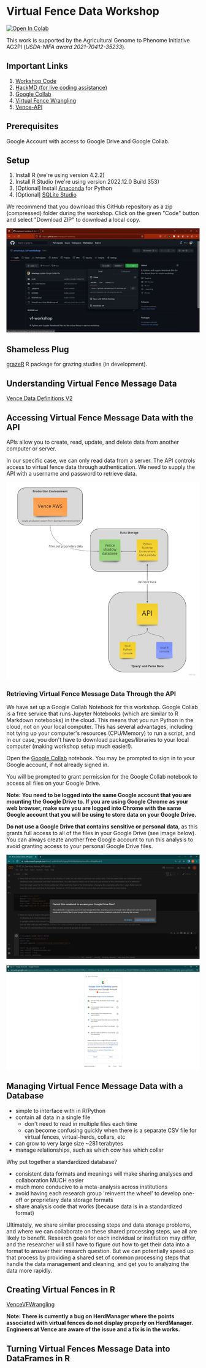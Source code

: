 # Virtual Fence Data Workshop

<a target="_blank" href="https://colab.research.google.com/github/https://colab.research.google.com/github/amantaya/vf-workshop/blob/main/code/VF_In_Service_Vence_API.ipynb">
  <img src="https://colab.research.google.com/assets/colab-badge.svg" alt="Open In Colab"/>
</a>

This work is supported by the Agricultural Genome to Phenome Initiative AG2PI (*USDA-NIFA award 2021-70412-35233*).

## Important Links

1. [Workshop Code](https://github.com/amantaya/vf-workshop/tree/main/code)
2. [HackMD (for live coding assistance)](https://hackmd.io/@yW3saP0JQS-tB5uNp9cJ-Q/Hk7YL6Uhs/edit)
3. [Google Collab](https://colab.research.google.com/github/amantaya/vf-workshop/blob/main/code/VF_In_Service_Vence_API.ipynb)
4. [Virtual Fence Wrangling](https://github.com/Brandkmayer/VenceVFWrangling)
5. [Vence-API](https://github.com/amantaya/Vence-API)

## Prerequisites

Google Account with access to Google Drive and Google Collab.

## Setup

1. Install R (we're using version 4.2.2)
2. Install R Studio (we're using version 2022.12.0 Build 353)
3. [Optional] Install [Anaconda](https://www.anaconda.com/products/distribution) for Python
4. [Optional] [SQLite Studio](https://sqlitestudio.pl/)

We recommend that you download this GitHub repository as a zip (compressed) folder during the workshop. Click on the green "Code" button and select "Download ZIP"  to download a local copy.

![](docs/attachments/download-repo-as-zip-folder.jpg)

## Shameless Plug

[grazeR](https://github.com/amantaya/grazeR) R package for grazing studies (in development).

## Understanding Virtual Fence Message Data

[Vence Data Definitions V2](https://docs.google.com/document/d/1mSkW57wWF59D9fOm_tbnTVByqaYR4UnV/edit)

## Accessing Virtual Fence Message Data with the API

APIs allow you to create, read, update, and delete data from another computer or server.

In our specific case, we can only read data from a server. The API controls access to virtual fence data through authentication. We need to supply the API with a username and password to retrieve data.

![Vence API Diagram](docs/attachments/Vence-API-Diagram.jpg)

### Retrieving Virtual Fence Message Data Through the API

We have set up a Google Collab Notebook for this workshop. Google Collab is a free service that runs Jupyter Notebooks (which are similar to R Markdown notebooks) in the cloud. This means that you run Python in the cloud, not on your local computer. This has several advantages, including not tying up your computer's resources (CPU/Memory) to run a script, and in our case, you don't have to download packages/libraries to your local computer (making workshop setup much easier!).

Open the [Google Collab](https://colab.research.google.com/github/amantaya/vf-workshop/blob/main/code/VF_In_Service_Vence_API.ipynb) notebook. You may be prompted to sign in to your Google account, if not already signed in.

You will be prompted to grant permission for the Google Collab notebook to access all files on your Google Drive.

**Note: You need to be logged into the same Google account that you are mounting the Google Drive to. If you are using Google Chrome as your web browser, make sure you are logged into Chrome with the same Google account that you will be using to store data on your Google Drive.**

**Do not  use a Google Drive that contains sensitive or personal data**, as this grants full access to all of the files in your Google Drive (see image below). You can always create another free Google account to run this analysis to avoid granting access to your personal Google Drive files.

![Allow Access to Google Drive Prompt](docs/attachments/allow-access-to-google-drive.jpg)

![Permissions for Google Drive](docs/attachments/permission-for-google-drive.jpg)

## Managing Virtual Fence Message Data with a Database

- simple to interface with in R/Python
- contain all data in a single file
  - don't need to read in multiple files each time
  - can become confusing quickly when there is a separate CSV file for virtual fences, virtual-herds, collars, etc
- can grow to very large size ~281 terabytes
- manage relationships, such as which cow has which collar

Why put together a standardized database?

- consistent data formats and meanings will make sharing analyses and collaboration MUCH easier
- much more conducive to a meta-analysis across institutions
- avoid having each research group 'reinvent the wheel' to develop one-off or proprietary data storage formats
- share analysis code that works (because data is in a standardized format)

Ultimately, we share similar processing steps and data storage problems, and where we can collaborate on these shared processing steps, we all are likely to benefit. Research goals for each individual or institution may differ, and the researcher will still have to figure out how to get their data into a format to answer their research question. But we can potentially speed up that process by providing a shared set of common processing steps that handle the data management and cleaning, and get you to analyzing the data more rapidly.

## Creating Virtual Fences in R

[VenceVFWrangling](https://github.com/Brandkmayer/VenceVFWrangling)

**Note: There is currently a bug on HerdManager where the points associated with virtual fences do not display properly on HerdManager. Engineers at Vence are aware of the issue and a fix is in the works.**

## Turning Virtual Fences Message Data into DataFrames in R
